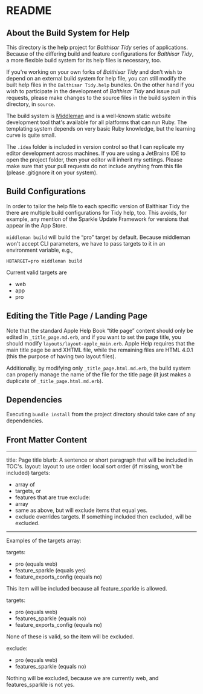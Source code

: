 README
======

About the Build System for Help
-------------------------------
This directory is the help project for _Balthisar Tidy_ series of applications.
Because of the differing build and feature configurations for _Balthisar Tidy_,
a more flexible build system for its help files is necessary, too.

If you're working on your own forks of _Balthisar Tidy_ and don’t wish to
depend on an external build system for help file, you can still modify the
built help files in the `Balthisar Tidy.help` bundles. On the other hand if you
wish to participate in the development of _Balthisar Tidy_ and issue pull
requests, please make changes to the source files in the build system in this
directory, in `source`.

The build system is [Middleman](http://middlemanapp.com/) and is a well-known
static website development tool that's available for all platforms that can
run Ruby. The templating system depends on very basic Ruby knowledge, but the
learning curve is quite small.

The `.idea` folder is included in version control so that I can replicate my
editor development across machines. If you are using a JetBrains IDE to open
the project folder, then your editor will inherit my settings. Please make
sure that your pull requests do not include anything from this file (please
.gitignore it on your system).


Build Configurations
--------------------
In order to tailor the help file to each specific version of Balthisar Tidy
the there are multiple build configurations for Tidy help, too. This avoids,
for example, any mention of the Sparkle Update Framework for versions that
appear in the App Store.

`middleman build` will build the “pro” target by default. Because middleman
won't accept CLI parameters, we have to pass targets to it in an environment
variable, e.g.,

`HBTARGET=pro middleman build`

Current valid targets are
 - web
 - app
 - pro


Editing the Title Page / Landing Page
-------------------------------------
Note that the standard Apple Help Book “title page” content should only be
edited in `_title_page.md.erb`, and if you want to set the page title, you
should modify `layouts/layout-apple_main.erb`. Apple Help requires that the
main title page be and XHTML file, while the remaining files are HTML 4.0.1
(this the purpose of having two layout files).

Additionally, by modifying only `_title_page.html.md.erb`, the build system can
properly manage the name of the file for the title page (it just makes a
duplicate of `_title_page.html.md.erb`).


Dependencies
------------
Executing `bundle install` from the project directory should take care of any
dependencies.


Front Matter Content
--------------------

---

title: Page title
blurb: A sentence or short paragraph that will be included in TOC's.
layout: layout to use
order: local sort order (if missing, won't be included)
targets:
 - array of
 - targets, or
 - features that are true
exclude:
 - array
 - same as above, but will exclude items that equal yes.
 - exclude overrides targets. If something included then excluded, will be excluded.
---


Examples of the targets array:

targets:
 - pro (equals web)
 - feature_sparkle (equals yes)
 - feature_exports_config (equals no)

This item will be included because all feature_sparkle is allowed.

targets:
 - pro (equals web)
 - features_sparkle (equals no)
 - feature_exports_config (equals no)

None of these is valid, so the item will be excluded.

exclude:
 - pro (equals web)
 - features_sparkle (equals no)

Nothing will be excluded, because we are currently web, and features_sparkle is not yes.
